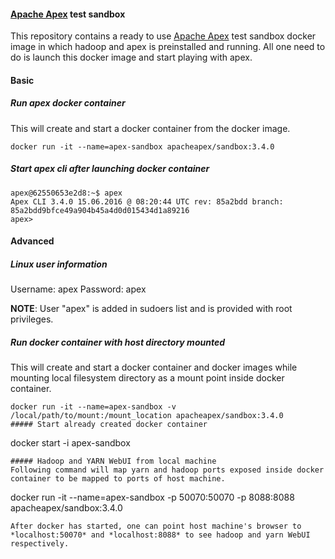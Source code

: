 #### [Apache Apex](http://apex.apache.org/) test sandbox
This repository contains a ready to use [Apache Apex](http://apex.apache.org/) test sandbox docker image in which hadoop and apex is preinstalled and running. All one need to do is launch this docker image and start playing with apex.
#### Basic
##### Run apex docker container
This will create and start a docker container from the docker image.
```
docker run -it --name=apex-sandbox apacheapex/sandbox:3.4.0
```
##### Start apex cli after launching docker container
```
apex@62550653e2d8:~$ apex
Apex CLI 3.4.0 15.06.2016 @ 08:20:44 UTC rev: 85a2bdd branch: 85a2bdd9bfce49a904b45a4d0d015434d1a89216
apex> 
```
#### Advanced
##### Linux user information
Username: apex
Password: apex

**NOTE**: User "apex" is added in sudoers list and is provided with root privileges.

##### Run docker container with host directory mounted
This will create and start a docker container and docker images while mounting local filesystem directory as a mount point inside docker container.
```
docker run -it --name=apex-sandbox -v /local/path/to/mount:/mount_location apacheapex/sandbox:3.4.0
##### Start already created docker container
```
docker start -i apex-sandbox
```
##### Hadoop and YARN WebUI from local machine
Following command will map yarn and hadoop ports exposed inside docker container to be mapped to ports of host machine.
```
docker run -it --name=apex-sandbox -p 50070:50070 -p 8088:8088 apacheapex/sandbox:3.4.0
```
After docker has started, one can point host machine's browser to *localhost:50070* and *localhost:8088* to see hadoop and yarn WebUI respectively.
